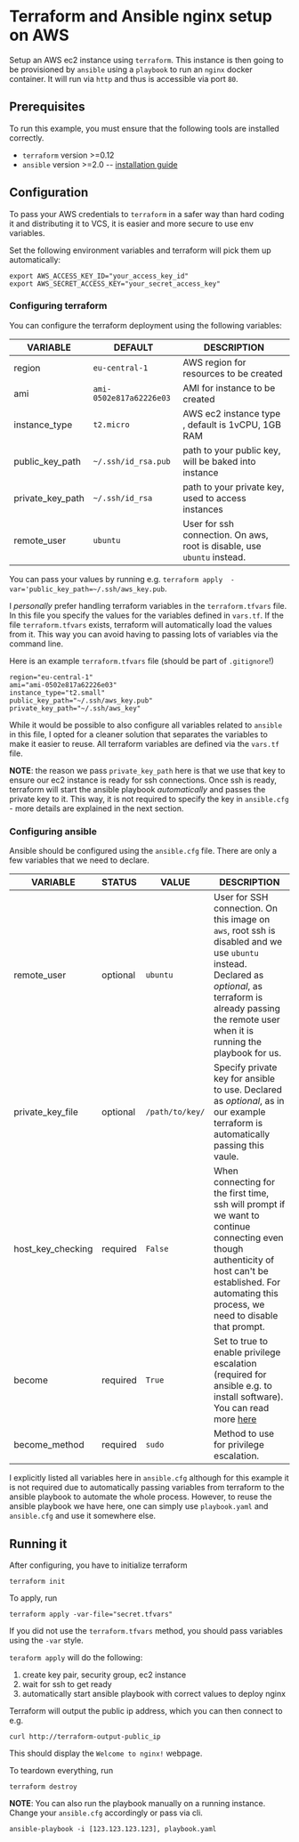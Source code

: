 # Terraform and Ansible nginx setup on AWS

Setup an AWS ec2 instance using `terraform`. This instance is then going to be 
provisioned by `ansible` using a `playbook` to run an `nginx` docker container. 
It will run via `http` and thus is accessible via port `80`.

## Prerequisites

To run this example, you must ensure that the following tools are installed 
correctly.
* `terraform` version >=0.12
* `ansible` version >=2.0 -- [installation guide](https://docs.ansible.com/ansible/latest/installation_guide/intro_installation.html)

## Configuration

To pass your AWS credentials to `terraform` in a safer way than hard coding it 
and distributing it to VCS, it is easier and more secure to use env variables.

Set the following environment variables and terraform will pick them up 
automatically:

```
export AWS_ACCESS_KEY_ID="your_access_key_id"
export AWS_SECRET_ACCESS_KEY="your_secret_access_key"
```

### Configuring terraform

You can configure the terraform deployment using the following variables:

| VARIABLE         | DEFAULT                 | DESCRIPTION
|------------------|-------------------------|-------------------------------------------------------------------------|
| region           | `eu-central-1`          | AWS region for resources to be created                                  |
| ami              | `ami-0502e817a62226e03` | AMI for instance to be created                                          |
| instance_type    | `t2.micro`              | AWS ec2 instance type , default is 1vCPU, 1GB RAM                       |
| public_key_path  | `~/.ssh/id_rsa.pub`     | path to your public key, will be baked into instance                    |  |
| private_key_path | `~/.ssh/id_rsa`         | path to your private key, used to access instances                      |
| remote_user      | `ubuntu`                | User for ssh connection. On aws, root is disable, use `ubuntu` instead. |

You can pass your values by running e.g. `terraform apply 
-var='public_key_path=~/.ssh/aws_key.pub`. 

I *personally* prefer handling terraform variables in the `terraform.tfvars` 
file.  In this file you specify the values for the variables defined in 
`vars.tf`. If the file `terraform.tfvars` exists, terraform will automatically 
load the values from it. This way you can avoid having to passing lots of 
variables via the command line.

Here is an example `terraform.tfvars` file (should be part of `.gitignore`!)

```
region="eu-central-1"
ami="ami-0502e817a62226e03"
instance_type="t2.small"
public_key_path="~/.ssh/aws_key.pub"
private_key_path="~/.ssh/aws_key"
```

While it would be possible to also configure all variables related to `ansible` 
in this file, I opted for a cleaner solution that separates the variables to 
make it easier to reuse.  All terraform variables are defined via the `vars.tf` 
file. 

**NOTE**: the reason we pass `private_key_path` here is that we use that key to 
ensure our ec2 instance is ready for ssh connections. Once ssh is ready, 
terraform will start the ansible playbook *automatically* and passes the private 
key to it. This way, it is not required to specify the key in `ansible.cfg` - 
more details are explained in the next section.

### Configuring ansible

Ansible should be configured using the `ansible.cfg` file. There are only a few 
variables that we need to declare.

| VARIABLE          | STATUS   | VALUE           | DESCRIPTION                                                                                                                                                                                                        |
|-------------------|----------|-----------------|--------------------------------------------------------------------------------------------------------------------------------------------------------------------------------------------------------------------|
| remote_user       | optional | `ubuntu`        | User for SSH connection. On this image on `aws`, root ssh is disabled and we use `ubuntu` instead. Declared as *optional*, as terraform is already passing the remote user when it is running the playbook for us.
| private_key_file  | optional | `/path/to/key/` | Specify private key for ansible to use.  Declared as *optional*, as in our example terraform is automatically passing this vaule.
| host_key_checking | required | `False`         | When connecting for the first time, ssh will prompt if we want to continue connecting even though authenticity of host can't be established. For automating this process, we need to disable that prompt.
| become            | required | `True`          | Set to true to enable privilege escalation (required for ansible e.g.  to install software). You can read more [here](https://docs.ansible.com/ansible/latest/user_guide/become.html)
| become_method     | required | `sudo`          | Method to use for privilege escalation.

I explicitly listed all variables here in `ansible.cfg` although for this 
example it is not required due to automatically passing variables from terraform 
to the ansible playbook to automate the whole process. However, to reuse the 
ansible playbook we have here, one can simply use `playbook.yaml` and 
`ansible.cfg` and use it somewhere else. 


## Running it

After configuring, you have to initialize terraform
```
terraform init
```

To apply, run

```
terraform apply -var-file="secret.tfvars"
```

If you did not use the `terraform.tfvars` method, you should pass variables 
using the `-var` style.  

`teraform apply` will do the following:
1. create key pair, security group, ec2 instance
2. wait for ssh to get ready
3. automatically start ansible playbook with correct values to deploy nginx

Terraform will output the public ip address, which you can then connect to e.g.

```
curl http://terraform-output-public_ip
```

This should display the `Welcome to nginx!` webpage.

To teardown everything, run

```
terraform destroy
```

**NOTE**: You can also run the playbook manually on a running instance. Change 
your `ansible.cfg` accordingly or pass via cli. 

```
ansible-playbook -i [123.123.123.123], playbook.yaml
```
